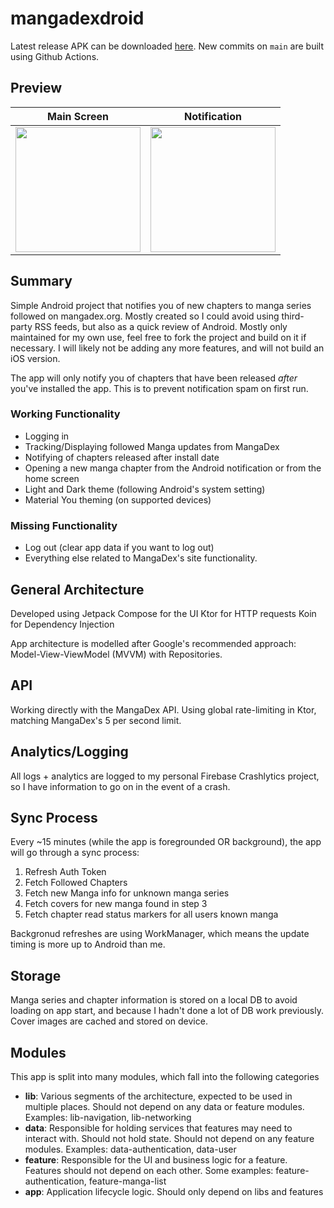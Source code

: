 # mangadexdroid

Latest release APK can be downloaded [here](https://github.com/communistWatermelon/mangadexdroid/releases). 
New commits on `main` are built using Github Actions.

## Preview

Main Screen             |  Notification
:-------------------------:|:-------------------------:
<img src="https://user-images.githubusercontent.com/3271813/198726818-79539afe-564a-4d87-8ecd-116853d9481a.png" width="200">  |  <img src="https://user-images.githubusercontent.com/3271813/198822770-9a124ecb-5215-4dc2-9029-50a5909eb014.png" width="200">

## Summary
Simple Android project that notifies you of new chapters to manga series followed on mangadex.org. Mostly created so I could avoid using third-party RSS feeds, but also as a quick review of Android.
Mostly only maintained for my own use, feel free to fork the project and build on it if necessary. I will likely not be adding any more features, and will not build an iOS version.

The app will only notify you of chapters that have been released *after* you've installed the app. This is to prevent notification spam on first run.

### Working Functionality
- Logging in
- Tracking/Displaying followed Manga updates from MangaDex
- Notifying of chapters released after install date
- Opening a new manga chapter from the Android notification or from the home screen
- Light and Dark theme (following Android's system setting)
- Material You theming (on supported devices)

### Missing Functionality
- Log out (clear app data if you want to log out)
- Everything else related to MangaDex's site functionality.


## General Architecture
Developed using Jetpack Compose for the UI
Ktor for HTTP requests
Koin for Dependency Injection

App architecture is modelled after Google's recommended approach: Model-View-ViewModel (MVVM) with Repositories.


## API
Working directly with the MangaDex API. 
Using global rate-limiting in Ktor, matching MangaDex's 5 per second limit.

## Analytics/Logging

All logs + analytics are logged to my personal Firebase Crashlytics project, so I have information to go on in the event of a crash. 


## Sync Process

Every ~15 minutes (while the app is foregrounded OR background), the app will go through a sync process:
1. Refresh Auth Token
2. Fetch Followed Chapters
3. Fetch new Manga info for unknown manga series
4. Fetch covers for new manga found in step 3
5. Fetch chapter read status markers for all users known manga

Backgronud refreshes are using WorkManager, which means the update timing is more up to Android than me.


## Storage

Manga series and chapter information is stored on a local DB to avoid loading on app start, and because I hadn't done a lot of DB work previously.
Cover images are cached and stored on device.


## Modules

This app is split into many modules, which fall into the following categories
- **lib**: Various segments of the architecture, expected to be used in multiple places. Should not depend on any data or feature modules. Examples: lib-navigation, lib-networking
- **data**: Responsible for holding services that features may need to interact with. Should not hold state. Should not depend on any feature modules. Examples: data-authentication, data-user  
- **feature**: Responsible for the UI and business logic for a feature. Features should not depend on each other. Some examples: feature-authentication, feature-manga-list
- **app**: Application lifecycle logic. Should only depend on libs and features
